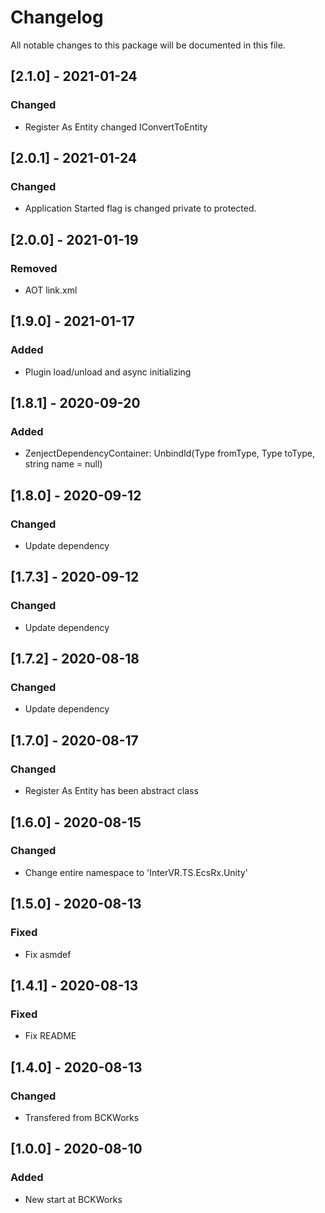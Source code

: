 # Changelog
All notable changes to this package will be documented in this file.

## [2.1.0] - 2021-01-24

### Changed

- Register As Entity changed IConvertToEntity

## [2.0.1] - 2021-01-24

### Changed

- Application Started flag is changed private to protected.

## [2.0.0] - 2021-01-19

### Removed

- AOT link.xml

## [1.9.0] - 2021-01-17

### Added

- Plugin load/unload and async initializing

## [1.8.1] - 2020-09-20

### Added

- ZenjectDependencyContainer: UnbindId(Type fromType, Type toType, string name = null)

## [1.8.0] - 2020-09-12

### Changed

- Update dependency

## [1.7.3] - 2020-09-12

### Changed

- Update dependency

## [1.7.2] - 2020-08-18

### Changed

- Update dependency

## [1.7.0] - 2020-08-17

### Changed

- Register As Entity has been abstract class

## [1.6.0] - 2020-08-15

### Changed

- Change entire namespace to 'InterVR.TS.EcsRx.Unity'

## [1.5.0] - 2020-08-13

### Fixed

- Fix asmdef

## [1.4.1] - 2020-08-13

### Fixed

- Fix README

## [1.4.0] - 2020-08-13

### Changed

- Transfered from BCKWorks

## [1.0.0] - 2020-08-10

### Added 

- New start at BCKWorks
